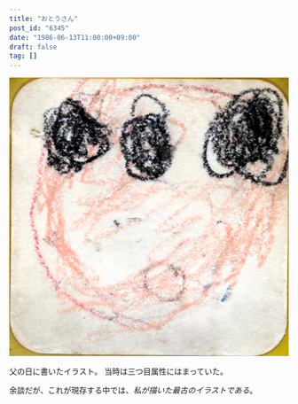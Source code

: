 ```yaml
---
title: "おとうさん"
post_id: "6345"
date: "1986-06-13T11:00:00+09:00"
draft: false
tag: []
---
```


![おとうさん](../../assets/illustration/1986-1990/1986-dad.jpg)

父の日に書いたイラスト。 当時は三つ目属性にはまっていた。

余談だが、これが現存する中では、_私が描いた最古のイラストである_。
